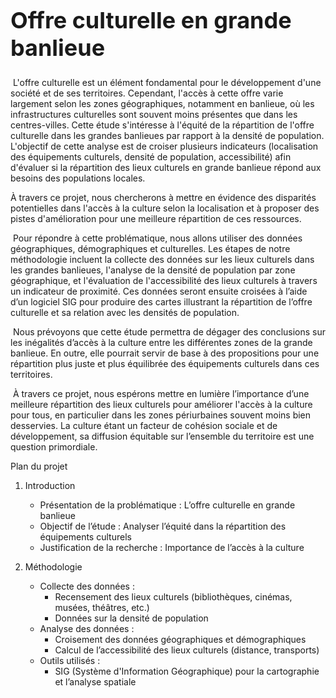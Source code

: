 <!DOCTYPE html>
<html lang="fr">

<head>
    <meta charset="UTF-8">
    <meta name="viewport" content="width=device-width, initial-scale=1.0">

<h1 style="font-size: 36px;">Offre culturelle en grande banlieue</h1>



 L'offre culturelle est un élément fondamental pour le développement d'une société et de ses territoires. Cependant, l'accès à cette offre varie largement selon les zones géographiques, notamment en banlieue, où les infrastructures culturelles sont souvent moins présentes que dans les centres-villes. Cette étude s'intéresse à l'équité de la répartition de l'offre culturelle dans les grandes banlieues par rapport à la densité de population.
L'objectif de cette analyse est de croiser plusieurs indicateurs (localisation des équipements culturels, densité de population, accessibilité) afin d'évaluer si la répartition des lieux culturels en grande banlieue répond aux besoins des populations locales. 

À travers ce projet, nous chercherons à mettre en évidence des disparités potentielles dans l'accès à la culture selon la localisation et à proposer des pistes d'amélioration pour une meilleure répartition de ces ressources.

 Pour répondre à cette problématique, nous allons utiliser des données géographiques, démographiques et culturelles. Les étapes de notre méthodologie incluent la collecte des données sur les lieux culturels dans les grandes banlieues, l'analyse de la densité de population par zone géographique, et l'évaluation de l'accessibilité des lieux culturels à travers un indicateur de proximité. Ces données seront ensuite croisées à l’aide d’un logiciel SIG pour produire des cartes illustrant la répartition de l’offre culturelle et sa relation avec les densités de population.

 Nous prévoyons que cette étude permettra de dégager des conclusions sur les inégalités d’accès à la culture entre les différentes zones de la grande banlieue. En outre, elle pourrait servir de base à des propositions pour une répartition plus juste et plus équilibrée des équipements culturels dans ces territoires.

 À travers ce projet, nous espérons mettre en lumière l’importance d’une meilleure répartition des lieux culturels pour améliorer l'accès à la culture pour tous, en particulier dans les zones périurbaines souvent moins bien desservies. La culture étant un facteur de cohésion sociale et de développement, sa diffusion équitable sur l’ensemble du territoire est une question primordiale.

Plan du projet
1. Introduction
    * Présentation de la problématique : L’offre culturelle en grande banlieue
    * Objectif de l’étude : Analyser l’équité dans la répartition des équipements culturels
    * Justification de la recherche : Importance de l’accès à la culture
      
2. Méthodologie
    * Collecte des données :
        * Recensement des lieux culturels (bibliothèques, cinémas, musées, théâtres, etc.)
        * Données sur la densité de population
    * Analyse des données :
        * Croisement des données géographiques et démographiques
        * Calcul de l’accessibilité des lieux culturels (distance, transports)
    * Outils utilisés :
        * SIG (Système d'Information Géographique) pour la cartographie et l’analyse spatiale

